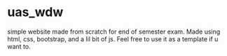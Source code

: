 # uas_wdw
simple website made from scratch for end of semester exam. 
Made using html, css, bootstrap, and a lil bit of js.
Feel free to use it as a template if u want to. 
